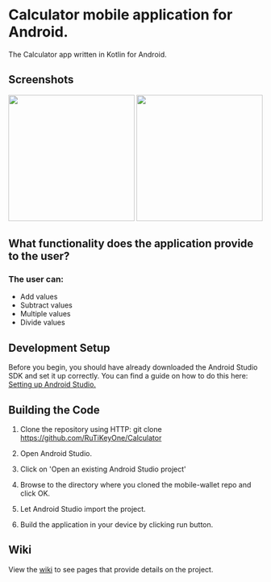 # Calculator mobile application for Android.

The Calculator app written in Kotlin for Android.

## Screenshots

<p align="center">
  <img src="https://i.ibb.co/BGZmjKj/2021-11-19-204235.png" width="250"/>
  <img src="https://i.ibb.co/YRDvVJ7/image.png" width="250" />
</p>

 ## What functionality does the application provide to the user?

### The user can:
* Add values
* Subtract values
* Multiple values
* Divide values

## Development Setup

Before you begin, you should have already downloaded the Android Studio SDK and set it up correctly. You can find a guide on how to do this here: [Setting up Android Studio.](http://developer.android.com/sdk/installing/index.html?pkg=studio)

## Building the Code

1. Clone the repository using HTTP: git clone https://github.com/RuTiKeyOne/Calculator
2. Open Android Studio.

3. Click on 'Open an existing Android Studio project'

4. Browse to the directory where you cloned the mobile-wallet repo and click OK.

5. Let Android Studio import the project.

6. Build the application in your device by clicking run button.

## Wiki

View the [wiki]() to see pages that provide details on the project.
